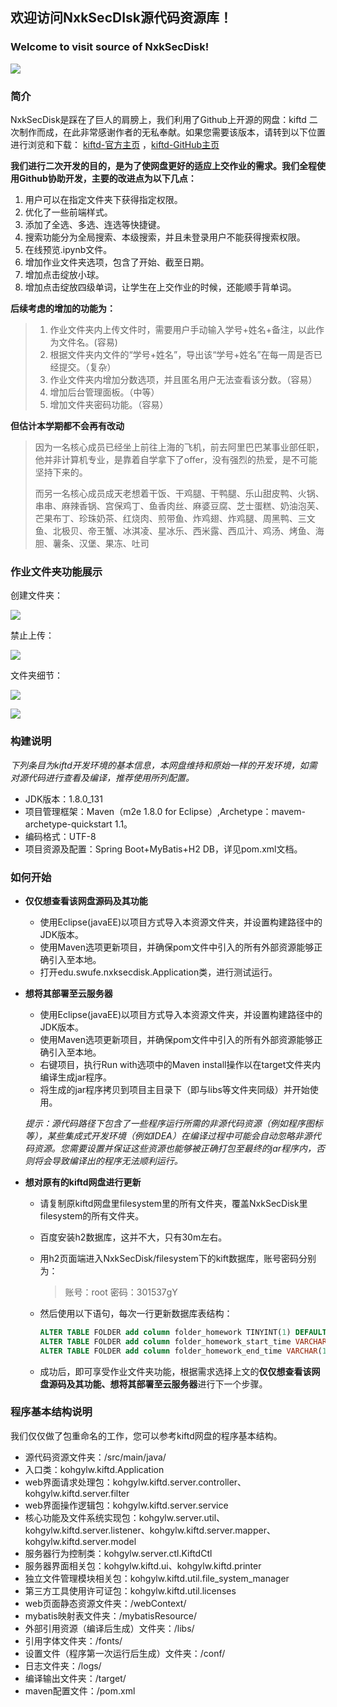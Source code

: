 ## 欢迎访问NxkSecDIsk源代码资源库！
### Welcome to visit source of NxkSecDisk!

![](pictures/welcome.png)

### 简介

NxkSecDisk是踩在了巨人的肩膀上，我们利用了Github上开源的网盘：kiftd 二次制作而成，在此非常感谢作者的无私奉献。如果您需要该版本，请转到以下位置进行浏览和下载：
[kiftd-官方主页](https://kohgylw.gitee.io) ，[kiftd-GitHub主页](https://github.com/KOHGYLW/kiftd)

**我们进行二次开发的目的，是为了使网盘更好的适应上交作业的需求。我们全程使用Github协助开发，主要的改进点为以下几点：**

1. 用户可以在指定文件夹下获得指定权限。
2. 优化了一些前端样式。
3. 添加了全选、多选、连选等快捷键。
4. 搜索功能分为全局搜索、本级搜索，并且未登录用户不能获得搜索权限。
5. 在线预览.ipynb文件。
6. 增加作业文件夹选项，包含了开始、截至日期。
7. 增加点击绽放小球。
8. 增加点击绽放四级单词，让学生在上交作业的时候，还能顺手背单词。

**后续考虑的增加的功能为：**

> 1. 作业文件夹内上传文件时，需要用户手动输入学号+姓名+备注，以此作为文件名。(容易)
> 2. 根据文件夹内文件的“学号+姓名”，导出该“学号+姓名”在每一周是否已经提交。（复杂）
> 3. 作业文件夹内增加分数选项，并且匿名用户无法查看该分数。（容易）
> 4. 增加后台管理面板。（中等）
> 5. 增加文件夹密码功能。（容易）

**但估计本学期都不会再有改动**

> 因为一名核心成员已经坐上前往上海的飞机，前去阿里巴巴某事业部任职，他并非计算机专业，是靠着自学拿下了offer，没有强烈的热爱，是不可能坚持下来的。
>
> 而另一名核心成员成天老想着干饭、干鸡腿、干鸭腿、乐山甜皮鸭、火锅、串串、麻辣香锅、宫保鸡丁、鱼香肉丝、麻婆豆腐、芝士蛋糕、奶油泡芙、芒果布丁、珍珠奶茶、红烧肉、煎带鱼、炸鸡翅、炸鸡腿、周黑鸭、三文鱼、北极贝、帝王蟹、冰淇凌、星冰乐、西米露、西瓜汁、鸡汤、烤鱼、海胆、薯条、汉堡、果冻、吐司

### 作业文件夹功能展示 

创建文件夹：

![](pictures/createHomeworkFolder.png)



禁止上传：

![](pictures/banupload.png)

文件夹细节：



![](pictures/detail.png)

![](pictures/detail2.png)



### 构建说明

_下列条目为kiftd开发环境的基本信息，本网盘维持和原始一样的开发环境，如需对源代码进行查看及编译，推荐使用所列配置。_
+ JDK版本：1.8.0_131
+ 项目管理框架：Maven（m2e 1.8.0 for Eclipse）,Archetype：mavem-archetype-quickstart 1.1。
+ 编码格式：UTF-8
+ 项目资源及配置：Spring Boot+MyBatis+H2 DB，详见pom.xml文档。

### 如何开始

- **仅仅想查看该网盘源码及其功能**
  - 使用Eclipse(javaEE)以项目方式导入本资源文件夹，并设置构建路径中的JDK版本。
  - 使用Maven选项更新项目，并确保pom文件中引入的所有外部资源能够正确引入至本地。
  - 打开edu.swufe.nxksecdisk.Application类，进行测试运行。

- **想将其部署至云服务器**

  - 使用Eclipse(javaEE)以项目方式导入本资源文件夹，并设置构建路径中的JDK版本。
  - 使用Maven选项更新项目，并确保pom文件中引入的所有外部资源能够正确引入至本地。
  - 右键项目，执行Run with选项中的Maven install操作以在target文件夹内编译生成jar程序。
  - 将生成的jar程序拷贝到项目主目录下（即与libs等文件夹同级）并开始使用。

  _提示：源代码路径下包含了一些程序运行所需的非源代码资源（例如程序图标等），某些集成式开发环境（例如IDEA）在编译过程中可能会自动忽略非源代码资源。您需要设置并保证这些资源也能够被正确打包至最终的jar程序内，否则将会导致编译出的程序无法顺利运行。_

- **想对原有的kiftd网盘进行更新**

  - 请复制原kiftd网盘里filesystem里的所有文件夹，覆盖NxkSecDisk里filesystem的所有文件夹。

  - 百度安装h2数据库，这并不大，只有30m左右。

  - 用h2页面端进入NxkSecDisk/filesystem下的kift数据库，账号密码分别为：

    > 账号：root
    > 密码：301537gY

  - 然后使用以下语句，每次一行更新数据库表结构：

    ```sql
    ALTER TABLE FOLDER add column folder_homework TINYINT(1) DEFAULT 0
    ALTER TABLE FOLDER add column folder_homework_start_time VARCHAR(128) DEFAULT NULL
    ALTER TABLE FOLDER add column folder_homework_end_time VARCHAR(128) DEFAULT NULL
    ```

  - 成功后，即可享受作业文件夹功能，根据需求选择上文的**仅仅想查看该网盘源码及其功能、想将其部署至云服务器**进行下一个步骤。

### 程序基本结构说明

我们仅仅做了包重命名的工作，您可以参考kiftd网盘的程序基本结构。

+ 源代码资源文件夹：/src/main/java/
+ 入口类：kohgylw.kiftd.Application
+ web界面请求处理包：kohgylw.kiftd.server.controller、kohgylw.kiftd.server.filter
+ web界面操作逻辑包：kohgylw.kiftd.server.service
+ 核心功能及文件系统实现包：kohgylw.server.util、kohgylw.kiftd.server.listener、kohgylw.kiftd.server.mapper、kohgylw.kiftd.server.model
+ 服务器行为控制类：kohgylw.server.ctl.KiftdCtl
+ 服务器界面相关包：kohgylw.kiftd.ui、kohgylw.kiftd.printer
+ 独立文件管理模块相关包：kohgylw.kiftd.util.file_system_manager
+ 第三方工具使用许可证包：kohgylw.kiftd.util.licenses
+ web页面静态资源文件夹：/webContext/
+ mybatis映射表文件夹：/mybatisResource/
+ 外部引用资源（编译后生成）文件夹：/libs/
+ 引用字体文件夹：/fonts/
+ 设置文件（程序第一次运行后生成）文件夹：/conf/
+ 日志文件夹：/logs/
+ 编译输出文件夹：/target/
+ maven配置文件：/pom.xml

